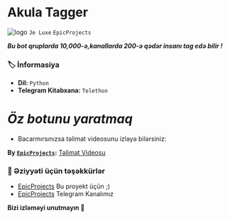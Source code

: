 # Akula Tagger
![logo](https://telegra.ph/file/a332f34d3e593844ab2e2.jpg)
 `Je Luxe` `EpicProjects`

_**Bu bot qruplarda 10,000-ə,kanallarda 200-ə qədər insanı tag edə bilir !**_

### 🏷 İnformasiya
- **Dil:** `Python`
- **Telegram Kitabxana:** `Telethon`

# _**Öz botunu yaratmaq**_

- Bacarmırsınızsa təlimat videosunu izləyə bilərsiniz:

**By [`EpicProjects`](t.me/EpicProjects):** [Təlimat Videosu](https://t.me/LuxeSUP/42)

### 🎯 Əziyyəti üçün təşəkkürlər
- [EpicProjects](https://github.com/Epicpr0jects) Bu proyekt üçün ;)
- [EpicProjects](t.me/EpicProjects) Telegram Kanalımız

**Bizi izləməyi unutmayın 🦈**
